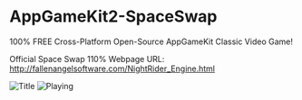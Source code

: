 # AppGameKit2-SpaceSwap
100% FREE Cross-Platform Open-Source AppGameKit Classic Video Game!

Official Space Swap 110% Webpage URL:
http://fallenangelsoftware.com/NightRider_Engine.html

![Title](http://fallenangelsoftware.com/stuff/files/SpaceSwap/SS-GooglePlay/Title.png) ![Playing](http://fallenangelsoftware.com/stuff/files/SpaceSwap/SS-GooglePlay/Playing.png)
